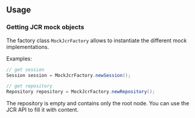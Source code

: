 ## Usage

### Getting JCR mock objects

The factory class `MockJcrFactory` allows to instantiate the different mock implementations.

Examples:

```java
// get session
Session session = MockJcrFactory.newSession();

// get repository
Repository repository = MockJcrFactory.newRepository();
```

The repository is empty and contains only the root node. You can use the JCR API to fill it with content.
